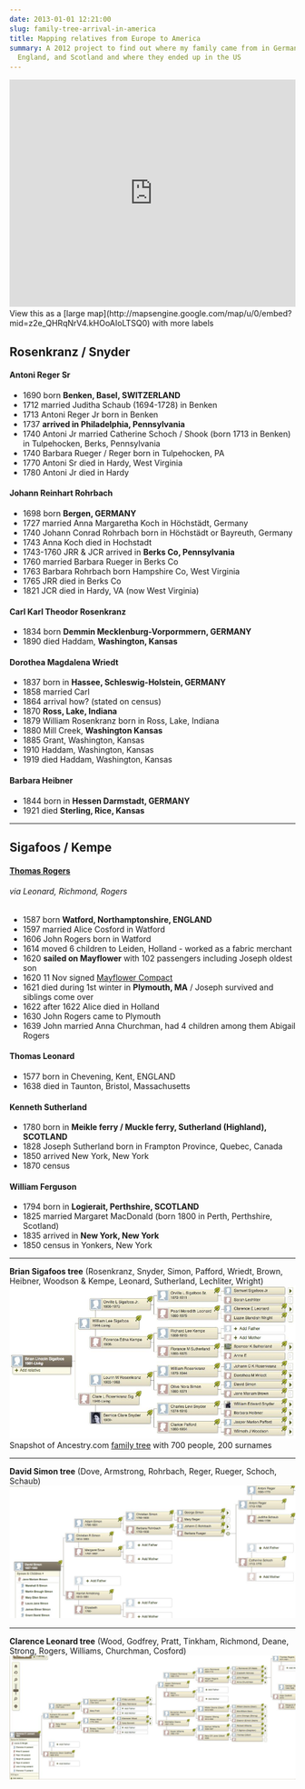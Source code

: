 ```yaml
---
date: 2013-01-01 12:21:00
slug: family-tree-arrival-in-america
title: Mapping relatives from Europe to America
summary: A 2012 project to find out where my family came from in Germany,
  England, and Scotland and where they ended up in the US
---
```


<iframe width="100%" height="400" frameborder="0" marginheight="0" marginwidth="0" scrolling="no" src="https://maps.google.ae/maps/ms?msa=0&amp;msid=211293164433517129612.0004d2015505a20a45382&amp;gl=ae&amp;hl=en&amp;ie=UTF8&amp;t=p&amp;source=embed&amp;z=2&amp;output=embed"></iframe>
View this as a [large map](http://mapsengine.google.com/map/u/0/embed?mid=z2e_QHRqNrV4.kHOoAIoLTSQ0) with more labels

## Rosenkranz / Snyder

#### Antoni Reger Sr

- 1690 born **Benken, Basel, SWITZERLAND**
- 1712 married Juditha Schaub (1694-1728) in Benken
- 1713 Antoni Reger Jr born in Benken
- 1737 **arrived in Philadelphia, Pennsylvania**
- 1740 Antoni Jr married Catherine Schoch / Shook (born 1713 in Benken) in Tulpehocken, Berks, Pennsylvania
- 1740 Barbara Rueger / Reger born in Tulpehocken, PA
- 1770 Antoni Sr died in Hardy, West Virginia
- 1780 Antoni Jr died in Hardy

#### Johann Reinhart Rohrbach

- 1698 born **Bergen, GERMANY**
- 1727 married Anna Margaretha Koch in Höchstädt, Germany
- 1740 Johann Conrad Rohrbach born in Höchstädt or Bayreuth, Germany
- 1743 Anna Koch died in Hochstadt
- 1743-1760 JRR & JCR arrived in **Berks Co, Pennsylvania**
- 1760 married Barbara Rueger in Berks Co
- 1763 Barbara Rohrbach born Hampshire Co, West Virginia
- 1765 JRR died in Berks Co
- 1821 JCR died in Hardy, VA (now West Virginia)

#### Carl Karl Theodor Rosenkranz

- 1834 born **Demmin Mecklenburg-Vorpormmern, GERMANY**
- 1890 died Haddam, **Washington, Kansas**

#### Dorothea Magdalena Wriedt

- 1837 born in **Hassee, Schleswig-Holstein, GERMANY**
- 1858 married Carl
- 1864 arrival how? (stated on census)
- 1870 **Ross, Lake, Indiana**
- 1879 William Rosenkranz born in Ross, Lake, Indiana
- 1880 Mill Creek, **Washington Kansas**
- 1885 Grant, Washington, Kansas
- 1910 Haddam, Washington, Kansas
- 1919 died Haddam, Washington, Kansas

#### Barbara Heibner

- 1844 born in **Hessen Darmstadt, GERMANY**
- 1921 died **Sterling, Rice, Kansas**

---

## Sigafoos / Kempe

#### [Thomas Rogers](<https://en.wikipedia.org/wiki/Thomas_Rogers_(Mayflower_passenger)>)

###### via Leonard, Richmond, Rogers

- 1587 born **Watford, Northamptonshire, ENGLAND**
- 1597 married Alice Cosford in Watford
- 1606 John Rogers born in Watford
- 1614 moved 6 children to Leiden, Holland - worked as a fabric merchant
- 1620 **sailed on Mayflower** with 102 passengers including Joseph oldest son
- 1620 11 Nov signed [Mayflower Compact](https://en.wikipedia.org/wiki/Mayflower_Compact)
- 1621 died during 1st winter in **Plymouth, MA** / Joseph survived and siblings come over
- 1622 after 1622 Alice died in Holland
- 1630 John Rogers came to Plymouth
- 1639 John married Anna Churchman, had 4 children among them Abigail Rogers

#### Thomas Leonard

- 1577 born in Chevening, Kent, ENGLAND
- 1638 died in Taunton, Bristol, Massachusetts

#### Kenneth Sutherland

- 1780 born in **Meikle ferry / Muckle ferry, Sutherland (Highland), SCOTLAND**
- 1828 Joseph Sutherland born in Frampton Province, Quebec, Canada
- 1850 arrived New York, New York
- 1870 census

#### William Ferguson

- 1794 born in **Logierait, Perthshire, SCOTLAND**
- 1825 married Margaret MacDonald (born 1800 in Perth, Perthshire, Scotland)
- 1835 arrived in **New York, New York**
- 1850 census in Yonkers, New York

---

**Brian Sigafoos tree** (Rosenkranz, Snyder, Simon, Pafford, Wriedt, Brown, Heibner, Woodson & Kempe, Leonard, Sutherland, Lechliter, Wright)
<a href="/img/posts/family-tree-1.jpg">![family tree 1](/img/posts/family-tree-1.jpg)</a>
Snapshot of Ancestry.com [family tree](http://trees.ancestry.com/pt/pedigree.aspx?tid=50499831) with 700 people, 200 surnames

---

**David Simon tree** (Dove, Armstrong, Rohrbach, Reger, Rueger, Schoch, Schaub)
<a href="/img/posts/family-tree-2.jpg">![family tree 2](/img/posts/family-tree-2.jpg)</a>

---

**Clarence Leonard tree** (Wood, Godfrey, Pratt, Tinkham, Richmond, Deane, Strong, Rogers, Williams, Churchman, Cosford)
<a href="/img/posts/family-tree-3.jpg">![family tree 3](/img/posts/family-tree-3.jpg)</a>
